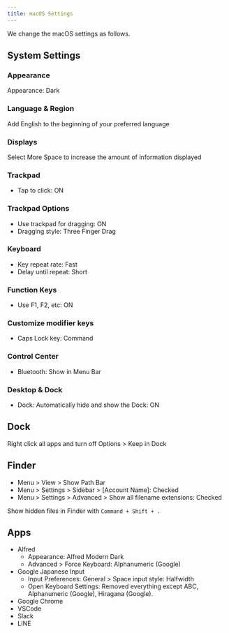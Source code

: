 ```yaml
---
title: macOS Settings
---
```


We change the macOS settings as follows.

## System Settings

### Appearance

Appearance: Dark

### Language & Region

Add English to the beginning of your preferred language

### Displays

Select More Space to increase the amount of information displayed

### Trackpad

- Tap to click: ON

### Trackpad Options

- Use trackpad for dragging: ON
- Dragging style: Three Finger Drag

### Keyboard

- Key repeat rate: Fast
- Delay until repeat: Short

### Function Keys

- Use F1, F2, etc: ON

### Customize modifier keys

- Caps Lock key: Command

### Control Center

- Bluetooth: Show in Menu Bar

### Desktop & Dock

- Dock: Automatically hide and show the Dock: ON

## Dock

Right click all apps and turn off Options > Keep in Dock

## Finder

- Menu > View > Show Path Bar
- Menu > Settings > Sidebar > [Account Name]: Checked
- Menu > Settings > Advanced > Show all filename extensions: Checked

Show hidden files in Finder with `Command + Shift + .`

## Apps

- Alfred
  - Appearance: Alfred Modern Dark
  - Advanced > Force Keyboard: Alphanumeric (Google)
- Google Japanese Input
  - Input Preferences: General > Space input style: Halfwidth
  - Open Keyboard Settings: Removed everything except ABC, Alphanumeric (Google), Hiragana (Google).
- Google Chrome
- VSCode
- Slack
- LINE
